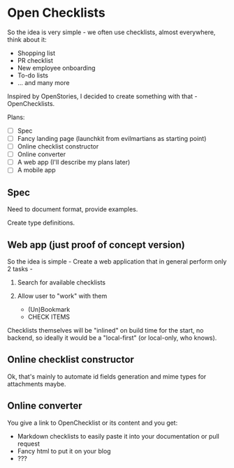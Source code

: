 # Open Checklists

So the idea is very simple - we often use checklists, almost everywhere, think about it:

- Shopping list
- PR checklist
- New employee onboarding
- To-do lists
- ... and many more

Inspired by OpenStories, I decided to create something with that - OpenChecklists.

Plans:

- [ ] Spec
- [ ] Fancy landing page (launchkit from evilmartians as starting point)
- [ ] Online checklist constructor
- [ ] Online converter
- [ ] A web app (I'll describe my plans later)
- [ ] A mobile app

## Spec

Need to document format, provide examples.

Create type definitions.

## Web app (just proof of concept version)

So the idea is simple - Create a web application that in general perform only 2 tasks - 

1. Search for available checklists
2. Allow user to "work" with them
  
   - (Un)Bookmark
   - CHECK ITEMS

Checklists themselves will be "inlined" on build time for the start, no backend, so ideally
it would be a "local-first" (or local-only, who knows).


## Online checklist constructor

Ok, that's mainly to automate id fields generation and mime types for attachments maybe.

## Online converter

You give a link to OpenChecklist or its content and you get:

- Markdown checklists to easily paste it into your documentation or pull request
- Fancy html to put it on your blog
- ???
